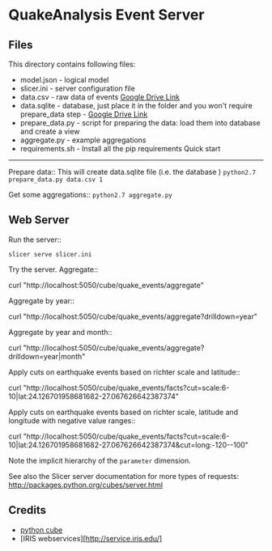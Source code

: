 QuakeAnalysis Event Server
==============================

Files
-----

This directory contains following files:
* model.json      - logical model
* slicer.ini      - server configuration file
* data.csv        - raw data of events [Google Drive Link](https://drive.google.com/open?id=0B7MJnptUCNQPZGZzQzBQUURSYVE)
* data.sqlite     - database, just place it in the folder and you won't require prepare_data step 
              - [Google Drive Link](https://drive.google.com/open?id=0B7MJnptUCNQPQl8zLTU2VE51cjg)
* prepare_data.py - script for preparing the data: load them into database and create a view
* aggregate.py    - example aggregations
* requirements.sh - Install all the pip requirements 
Quick start
-----------

Prepare data::
This will create data.sqlite file (i.e. the database )
`
    python2.7 prepare_data.py data.csv 1
`   

Get some aggregations::
`
    python2.7 aggregate.py
`

Web Server
-------------

Run the server::

    slicer serve slicer.ini
    
Try the server. Aggregate::

  curl "http://localhost:5050/cube/quake_events/aggregate"
    
Aggregate by year::

  curl "http://localhost:5050/cube/quake_events/aggregate?drilldown=year"

Aggregate by year and month::

  curl "http://localhost:5050/cube/quake_events/aggregate?drilldown=year|month"

Apply cuts on earthquake events based on richter scale and latitude::

  curl "http://localhost:5050/cube/quake_events/facts?cut=scale:6-10|lat:24.126701958681682-27.067626642387374"

Apply cuts on earthquake events based on richter scale, latitude and longitude with negative value ranges::

  curl "http://localhost:5050/cube/quake_events/facts?cut=scale:6-10|lat:24.126701958681682-27.067626642387374&cut=long:\-120-\-100"

Note the implicit hierarchy of the `parameter` dimension.

See also the Slicer server documentation for more types of requests:
http://packages.python.org/cubes/server.html

Credits
-------

- [python cube](http://cubes.databrewery.org/)
- [IRIS webservices][http://service.iris.edu/]


